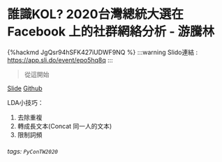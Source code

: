 # 誰識KOL? 2020台灣總統大選在 Facebook 上的社群網絡分析 - 游騰林

{%hackmd JgQsr94hSFK427iUDWF9NQ %}
:::warning
Slido連結 : https://app.sli.do/event/epo5hq8q
:::
> 從這開始

[Slide](https://github.com/TLYu0419/FindAndMeetKOLs/blob/master/FindAndMeetKOLsOnFacebook.pdf)
[Github](https://github.com/TLYu0419/FindAndMeetKOLs)

LDA小技巧：
1. 去除重複
2. 轉成長文本(Concat 同一人的文本)
3. 限制詞頻
      
###### tags: `PyConTW2020`
